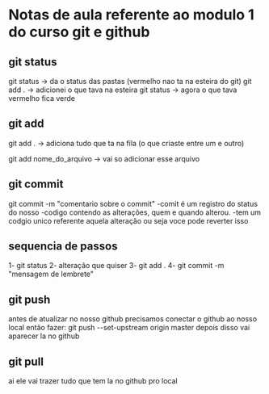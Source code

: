 # Notas de aula referente ao modulo 1 do curso git e github


## git status
git status -> da o status das pastas (vermelho nao ta na esteira do git)
git add . -> adicionei o que tava na esteira
git status -> agora o que tava vermelho fica verde

## git add
git add . -> adiciona tudo que ta na fila (o que criaste entre um e outro)

git add nome_do_arquivo -> vai so adicionar esse arquivo

## git commit
git commit -m "comentario sobre o commit"
-comit é um registro do status do nosso -codigo contendo as alterações, quem e quando alterou.
-tem um codgio unico referente aquela alteração ou seja voce pode reverter isso


## sequencia de passos
1- git status
2- alteração que quiser
3- git add .
4- git commit -m "mensagem de lembrete"


## git push 
antes de atualizar no nosso github precisamos conectar o github ao nosso local
então fazer: git push --set-upstream origin master
depois disso vai aparecer la no github

## git pull
ai ele vai trazer tudo que tem la no github pro local